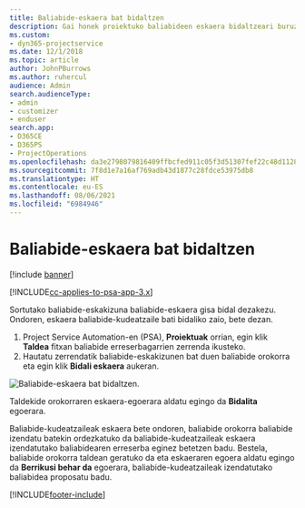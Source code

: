 ```yaml
---
title: Baliabide-eskaera bat bidaltzen
description: Gai honek proiektuko baliabideen eskaera bidaltzeari buruzko informazioa ematen du.
ms.custom:
- dyn365-projectservice
ms.date: 12/1/2018
ms.topic: article
author: JohnPBurrows
ms.author: ruhercul
audience: Admin
search.audienceType:
- admin
- customizer
- enduser
search.app:
- D365CE
- D365PS
- ProjectOperations
ms.openlocfilehash: da3e2798079816409ffbcfed911c05f3d51307fef22c48d112802927828faeb2
ms.sourcegitcommit: 7f8d1e7a16af769adb43d1877c28fdce53975db8
ms.translationtype: HT
ms.contentlocale: eu-ES
ms.lasthandoff: 08/06/2021
ms.locfileid: "6984946"
---
```

# <a name="submitting-a-resource-request"></a>Baliabide-eskaera bat bidaltzen

[!include [banner](../includes/psa-now-project-operations.md)]

[!INCLUDE[cc-applies-to-psa-app-3.x](../includes/cc-applies-to-psa-app-3x.md)]

Sortutako baliabide-eskakizuna baliabide-eskaera gisa bidal dezakezu. Ondoren, eskaera baliabide-kudeatzaile bati bidaliko zaio, bete dezan.

1. Project Service Automation-en (PSA), **Proiektuak** orrian, egin klik **Taldea** fitxan baliabide erreserbagarrien zerrenda ikusteko. 
2. Hautatu zerrendatik baliabide-eskakizunen bat duen baliabide orokorra eta egin klik **Bidali eskaera** aukeran.

![Baliabide-eskaera bat bidaltzen.](media/RM-how-to-18.png)

Taldekide orokorraren eskaera-egoerara aldatu egingo da **Bidalita** egoerara.

Baliabide-kudeatzaileak eskaera bete ondoren, baliabide orokorra baliabide izendatu batekin ordezkatuko da baliabide-kudeatzaileak eskaera izendatutako baliabidearen erreserba eginez betetzen badu. Bestela, baliabide orokorra taldean geratuko da eta eskaeraren egoera aldatu egingo da **Berrikusi behar da** egoerara, baliabide-kudeatzaileak izendatutako baliabidea proposatu badu.


[!INCLUDE[footer-include](../includes/footer-banner.md)]